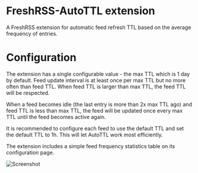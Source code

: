# FreshRSS-AutoTTL extension

A FreshRSS extension for automatic feed refresh TTL based on the average frequency of entries.

# Configuration

The extension has a single configurable value - the max TTL which is 1 day by default.
Feed update interval is at least once per max TTL but no more often than feed TTL.
When feed TTL is larger than max TTL, the feed TTL will be respected.

When a feed becomes idle (the last entry is more than 2x max TTL ago) and feed TTL is less than max TTL,
the feed will be updated once every max TTL until the feed becomes active again.

It is recommended to configure each feed to use the default TTL and set the default TTL to 1h. This will let AutoTTL work most efficiently.

The extension includes a simple feed frequency statistics table on its configuration page.

![Screenshot](https://user-images.githubusercontent.com/15255910/224358248-e2c30f62-f250-4ec6-9858-2505eded4aae.png)

